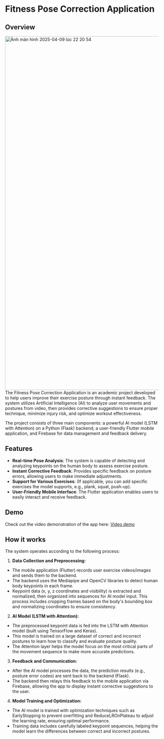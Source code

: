 # Fitness Pose Correction Application
## Overview
<img width="1156" alt="Ảnh màn hình 2025-04-09 lúc 22 20 54" src="https://drive.google.com/file/d/15Xw6Lvo7ICw40knB1AC2mKnjhR0gVQN4/view?usp=sharing" />
The Fitness Pose Correction Application is an academic project developed to help users improve their exercise posture through instant feedback. The system utilizes Artificial Intelligence (AI) to analyze user movements and postures from video, then provides corrective suggestions to ensure proper technique, minimize injury risk, and optimize workout effectiveness.

The project consists of three main components: a powerful AI model (LSTM with Attention) on a Python (Flask) backend, a user-friendly Flutter mobile application, and Firebase for data management and feedback delivery.

## Features

- **Real-time Pose Analysis**: The system is capable of detecting and analyzing keypoints on the human body to assess exercise posture.
- **Instant Corrective Feedback**: Provides specific feedback on posture errors, allowing users to make immediate adjustments.
- **Support for Various Exercises**: (If applicable, you can add specific exercises the model supports, e.g., plank, squat, push-up).
- **User-Friendly Mobile Interface**: The Flutter application enables users to easily interact and receive feedback.

## Demo
Check out the video demonstration of the app here: [Video demo](https://drive.google.com/drive/folders/1bUFHgGhRlI2OzPpl7ntK551H8ReKADiE?usp=sharing)

## How it works

The system operates according to the following process:
1. **Data Collection and Preprocessing:**
- The mobile application (Flutter) records user exercise videos/images and sends them to the backend.
- The backend uses the Mediapipe and OpenCV libraries to detect human body keypoints in each frame.
- Keypoint data (x, y, z coordinates and visibility) is extracted and normalized, then organized into sequences for AI model input. This process includes cropping frames based on the body's bounding box and normalizing coordinates to ensure consistency.
2. **AI Model (LSTM with Attention):**
- The preprocessed keypoint data is fed into the LSTM with Attention model (built using TensorFlow and Keras).
- This model is trained on a large dataset of correct and incorrect postures to learn how to classify and evaluate posture quality.
- The Attention layer helps the model focus on the most critical parts of the movement sequence to make more accurate predictions.
3. **Feedback and Communication:**
- After the AI model processes the data, the prediction results (e.g., posture error codes) are sent back to the backend (Flask).
- The backend then relays this feedback to the mobile application via Firebase, allowing the app to display instant corrective suggestions to the user.
4. **Model Training and Optimization:**
- The AI model is trained with optimization techniques such as EarlyStopping to prevent overfitting and ReduceLROnPlateau to adjust the learning rate, ensuring optimal performance.
- Training data includes carefully labeled keypoint sequences, helping the model learn the differences between correct and incorrect postures.
